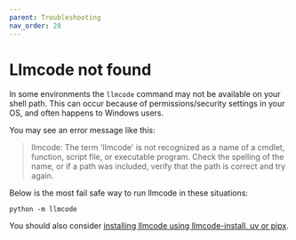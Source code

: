 ```yaml
---
parent: Troubleshooting
nav_order: 28
---
```


# Llmcode not found

In some environments the `llmcode` command may not be available
on your shell path.
This can occur because of permissions/security settings in your OS,
and often happens to Windows users.

You may see an error message like this:

> llmcode: The term 'llmcode' is not recognized as a name of a cmdlet, function, script file, or executable program. Check the spelling of the name, or if a path was included, verify that the path is correct and try again.

Below is the most fail safe way to run llmcode in these situations:

```
python -m llmcode
```

You should also consider 
[installing llmcode using llmcode-install, uv or pipx](/docs/install.html).
